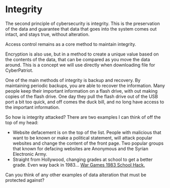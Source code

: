# Integrity

The second principle of cybersecurity is integrity.  This is the preservation of the data and guarantee that data that goes into the system comes out intact, and stays true, without alteration.

Access control remains as a core method to maintain integrity.

Encryption is also use, but in a method to create a unique value based on the contents of the data, that can be compared as you move the data around.  This is a concept we will use directly when downloading file for CyberPatriot.

One of the main methods of integrity is backup and recovery.  By maintaining periodic backups, you are able to recover the information.  Many people keep their important information on a flash drive, with out making copies of the flash drive.  One day they pull the flash drive out of the USB port a bit too quick, and off comes the duck bill, and no long have access to the important information.

So how is integrity attacked?  There are two examples I can think of off the top of my head:

* Website defacement is on the top of the list.  People with malicious that want to be known or make a political statement, will attack popular websites and change the content of the front page.  Two popular groups that known for defacing websites are Anonymous and the Syrian Electronic Army.
* Straight from Hollywood, changing grades at school to get a better grade.  Even way back in 1983... [War Games 1983 School Hack.](https://www.youtube.com/embed/O77v7lVKgNU)

Can you think of any other examples of data alteration that must be protected against?

